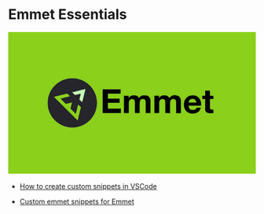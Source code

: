 # Emmet Essentials

<img src="./assets/images/emmet-head.jpg" alt="curl" width="700">

* [How to create custom snippets in VSCode](https://code.visualstudio.com/docs/editor/emmet#_using-custom-emmet-snippets)

* [Custom emmet snippets for Emmet](https://github.com/emmetio/emmet/blob/master/lib/snippets.json)
